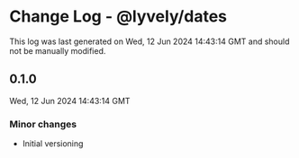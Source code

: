 # Change Log - @lyvely/dates

This log was last generated on Wed, 12 Jun 2024 14:43:14 GMT and should not be manually modified.

## 0.1.0
Wed, 12 Jun 2024 14:43:14 GMT

### Minor changes

- Initial versioning

